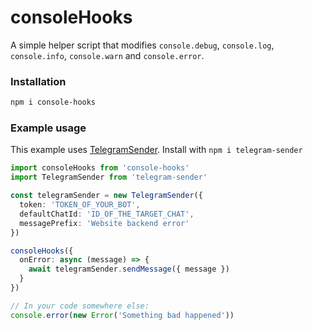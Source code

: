# consoleHooks

A simple helper script that modifies `console.debug`, `console.log`, `console.info`, `console.warn` and `console.error`.

### Installation
```bash
npm i console-hooks
```

### Example usage

This example uses [TelegramSender](https://github.com/Satoshi-Engineering/telegram-sender).
Install with `npm i telegram-sender`


```typescript
import consoleHooks from 'console-hooks'
import TelegramSender from 'telegram-sender'

const telegramSender = new TelegramSender({
  token: 'TOKEN_OF_YOUR_BOT',
  defaultChatId: 'ID_OF_THE_TARGET_CHAT',
  messagePrefix: 'Website backend error'
})

consoleHooks({
  onError: async (message) => {
    await telegramSender.sendMessage({ message })
  }
})

// In your code somewhere else:
console.error(new Error('Something bad happened'))

```
